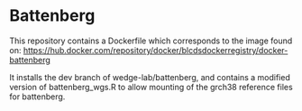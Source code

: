 # Battenberg

This repository contains a Dockerfile which corresponds to the image found on:
https://hub.docker.com/repository/docker/blcdsdockerregistry/docker-battenberg

It installs the dev branch of wedge-lab/battenberg, and contains a modified version of
battenberg_wgs.R to allow mounting of the grch38 reference files for battenberg.
